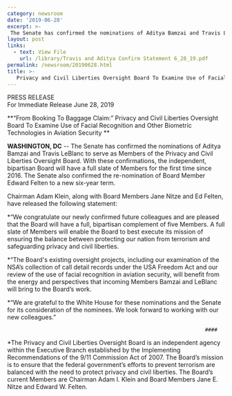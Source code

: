 ```yaml
---
category: newsroom
date: '2019-06-28'
excerpt: >-
 The Senate has confirmed the nominations of Aditya Bamzai and Travis LeBlanc to serve as Members of the Privacy and Civil Liberties Oversight Board.  With these confirmations, the independent, bipartisan Board will have a full slate of Members for the first time since 2016.  The Senate also confirmed the re-nomination of Board Member Edward Felten to a new six-year term.  
layout: post
links:
  - text: View File
    url: /library/Travis and Aditya Confirm Statement 6_28_19.pdf
permalink: /newsroom/20190628.html
title: >-
   Privacy and Civil Liberties Oversight Board To Examine Use of Facial Recognition and Other Biometric Technologies in Aviation Security 
---
```

PRESS RELEASE  
For Immediate Release
June 28, 2019

**“From Booking To Baggage Claim:” Privacy and Civil Liberties Oversight Board To Examine Use of Facial Recognition and Other Biometric Technologies in Aviation Security **  
 
**WASHINGTON, DC** -- The Senate has confirmed the nominations of Aditya Bamzai and Travis LeBlanc to serve as Members of the Privacy and Civil Liberties Oversight Board.  With these confirmations, the independent, bipartisan Board will have a full slate of Members for the first time since 2016.  The Senate also confirmed the re-nomination of Board Member Edward Felten to a new six-year term.  
 
Chairman Adam Klein, along with Board Members Jane Nitze and Ed Felten, have released the following statement:  
 
*“We congratulate our newly confirmed future colleagues and are pleased that the Board will have a full, bipartisan complement of five Members.  A full slate of Members will enable the Board to best execute its mission of ensuring the balance between protecting our nation from terrorism and safeguarding privacy and civil liberties.
 
*“The Board's existing oversight projects, including our examination of the NSA’s collection of call detail records under the USA Freedom Act and our review of the use of facial recognition in aviation security, will benefit from the energy and perspectives that incoming Members Bamzai and LeBlanc will bring to the Board’s work.
 
*“We are grateful to the White House for these nominations and the Senate for its consideration of the nominees.  We look forward to working with our new colleagues.”



                                                                    #### 


*The Privacy and Civil Liberties Oversight Board is an independent agency within the Executive Branch established by the Implementing Recommendations of the 9/11 Commission Act of 2007.  The Board’s mission is to ensure that the federal government’s efforts to prevent terrorism are balanced with the need to protect privacy and civil liberties.  The Board’s current Members are Chairman Adam I. Klein and Board Members Jane E. Nitze and Edward W. Felten. 
